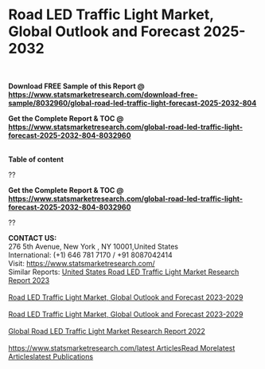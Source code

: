 <h1>Road LED Traffic Light Market, Global Outlook and Forecast 2025-2032</h1><br/><p><strong>Download FREE Sample of this Report @ <a href="https://www.statsmarketresearch.com/download-free-sample/8032960/global-road-led-traffic-light-forecast-2025-2032-804">https://www.statsmarketresearch.com/download-free-sample/8032960/global-road-led-traffic-light-forecast-2025-2032-804</a></strong></p>

<div><b>Get the Complete Report & TOC @ <a href="https://www.statsmarketresearch.com/global-road-led-traffic-light-forecast-2025-2032-804-8032960">https://www.statsmarketresearch.com/global-road-led-traffic-light-forecast-2025-2032-804-8032960</a></b></div>

<p><br />
<b>Table of content</b></p>

<p>??</p>

<div><b>Get the Complete Report & TOC @ <a href="https://www.statsmarketresearch.com/global-road-led-traffic-light-forecast-2025-2032-804-8032960">https://www.statsmarketresearch.com/global-road-led-traffic-light-forecast-2025-2032-804-8032960</a></b></div>

<p>??</p>

<p><b>CONTACT US:</b><br />
276 5th Avenue, New York , NY 10001,United States<br />
International: (+1) 646 781 7170 / +91 8087042414<br />
Visit: <a href="https://www.statsmarketresearch.com/">https://www.statsmarketresearch.com/</a><br />
Similar Reports: <a href="https://www.statsmarketresearch.com/global-road-led-traffic-light-forecast-2025-2032-804-8032960">United States Road LED Traffic Light Market Research Report 2023</a><br />
<br />
<a href="https://www.statsmarketresearch.com/global-road-led-traffic-light-forecast-2025-2032-804-8032960">Road LED Traffic Light Market, Global Outlook and Forecast 2023-2029</a><br />
<br />
<a href="https://www.statsmarketresearch.com/global-road-led-traffic-light-forecast-2025-2032-804-8032960">Road LED Traffic Light Market, Global Outlook and Forecast 2023-2029</a><br />
<br />
<a href="https://www.statsmarketresearch.com/global-road-led-traffic-light-forecast-2025-2032-804-8032960">Global Road LED Traffic Light Market Research Report 2022</a><br />
<br />
<a href="https://gyeongbokgung.com">https://www.statsmarketresearch.com/</a><a href="https://hallyeomaritime.com">latest Articles</a><a href="https://jingwansa.com">Read More</a><a href="https://nguoiviet.jp/">latest Articles</a><a href="https://www.intelmarketresearch.com/">latest Publications</a></p>

